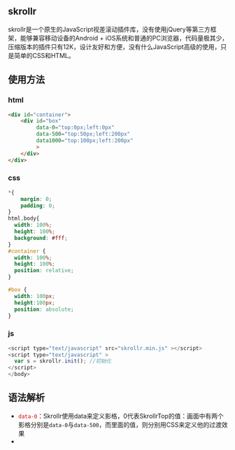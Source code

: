 ## skrollr
skrollr是一个原生的JavaScript视差滚动插件库，没有使用jQuery等第三方框架，能够兼容移动设备的Android + iOS系统和普通的PC浏览器，代码量极其少，压缩版本的插件只有12K，设计友好和方便，没有什么JavaScript高级的使用，只是简单的CSS和HTML。
## 使用方法
### html
```html
<div id="container">
    <div id="box" 
         data-0="top:0px;left:0px" 
         data-500="top:50px;left:200px"
         data1000="top:100px;left:200px"
         >
    </div>
</div>
```
### css
```css
*{
    margin: 0;
    padding: 0;
}
html,body{
  width: 100%;
  height: 100%;
  background: #fff;
}
#container {
  width: 100%;
  height: 100%;
  position: relative;
}

#box {
  width: 100px;
  height:100px;
  position: absolute;
}
```
### js
```js
<script type="text/javascript" src="skrollr.min.js" ></script> 
<script type="text/javascript" > 
  var s = skrollr.init(); //初始化
</script> 
</body>
```
## 语法解析
* <font color="#dd0000">`data-0`</font>：Skrollr使用data来定义影格，0代表SkrollrTop的值：画面中有两个影格分别是`data-0`与`data-500`，而里面的值，则分别用CSS来定义他的过渡效果  
* 
